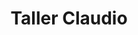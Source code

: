 ---
title: "Taller Claudio"
url: /ciudad-autonoma-de-buenos-aires/taller-claudio/
shop: Autowerkstatt
---